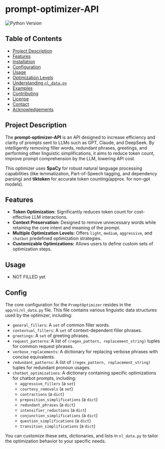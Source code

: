 # prompt-optimizer-API

![Python Version](https://img.shields.io/badge/Python-3.9%2B-blue?style=for-the-badge&logo=python)
## Table of Contents

* [Project Description](#-project-description)
* [Features](#-features)
* [Installation](#-installation)
* [Configuration](#-configuration)
* [Usage](#-usage)
* [Optimization Levels](#-optimization-levels)
* [Understanding `nl_data.py`](#-understanding-nl_datapy)
* [Examples](#-examples)
* [Contributing](#-contributing)
* [License](#-license)
* [Contact](#-contact)
* [Acknowledgements](#-acknowledgements)

## Project Description

The **prompt-optimizer-API** is an API designed to increase efficiency and clarity of prompts sent to LLMs such as GPT, Claude, and DeepSeek. By intelligently removing filler words, redundant phrases, greetings, and performing other linguistic simplifications, it aims to reduce token count, improve prompt comprehension by the LLM, lowering API cost.

This optimizer uses **SpaCy** for robust natural language processing capabilities (like lemmatization, Part-of-Speech tagging, and dependency parsing) and **tiktoken** for accurate token counting(approx. for non-gpt models).

## Features

* **Token Optimization:** Significantly reduces token count for cost-effective LLM interactions.
* **Context Preservation:** Designed to remove unnecessary words while retaining the core intent and meaning of the prompt.
* **Multiple Optimization Levels:** Offers `light`, `medium`, `aggressive`, and `chatbot` predefined optimization strategies.
* **Customizable Optimizations:** Allows users to define custom sets of optimization steps.

## Usage
- NOT FILLED yet

## Config

The core configuration for the `PromptOptimizer` resides in the `app/nl/nl_data.py` file. This file contains various linguistic data structures used by the optimizer, including:

* `general_fillers`: A `set` of common filler words.
* `contextual_fillers`: A `set` of context-dependent filler phrases.
* `greetings`: A `set` of greeting phrases.
* `request_patterns`: A list of `(regex_pattern, replacement_string)` tuples for common request phrases.
* `verbose_replacements`: A dictionary for replacing verbose phrases with concise equivalents.
* `redundant_patterns`: A list of `(regex_pattern, replacement_string)` tuples for redundant pronoun usages.
* `chatbot_optimizations`: A dictionary containing specific optimizations for chatbot prompts, including:
    * `aggressive_fillers` (a `set`)
    * `courtesy_removals` (a `set`)
    * `contractions` (a `dict`)
    * `preposition_simplifications` (a `dict`)
    * `redundant_phrases` (a `dict`)
    * `intensifier_reductions` (a `dict`)
    * `conjunction_simplifications` (a `dict`)
    * `question_simplifications` (a `dict`)
    * `transition_simplifications` (a `dict`)

You can customize these sets, dictionaries, and lists in `nl_data.py` to tailor the optimization behavior to your specific needs.
